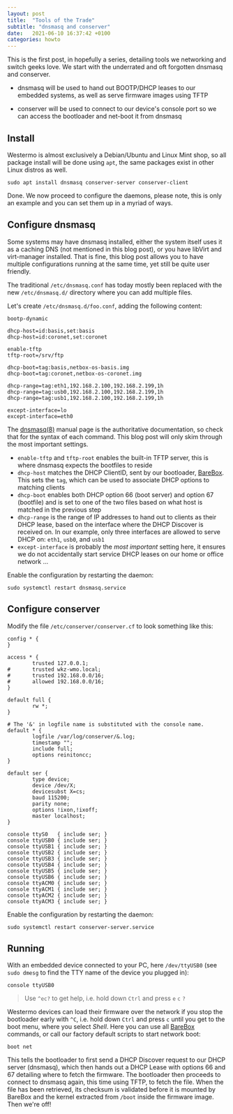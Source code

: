 ```yaml
---
layout: post
title:  "Tools of the Trade"
subtitle: "dnsmasq and conserver"
date:   2021-06-10 16:37:42 +0100
categories: howto
---
```


This is the first post, in hopefully a series, detailing tools we
networking and switch geeks love.  We start with the underrated
and oft forgotten dnsmasq and conserver.

  - dnsmasq will be used to hand out BOOTP/DHCP leases to our embedded
    systems, as well as serve firmware images using TFTP

  - conserver will be used to connect to our device's console port so
    we can access the bootloader and net-boot it from dnsmasq


## Install

Westermo is almost exclusively a Debian/Ubuntu and Linux Mint shop, so
all package install will be done using `apt`, the same packages exist in
other Linux distros as well.

    sudo apt install dnsmasq conserver-server conserver-client

Done.  We now proceed to configure the daemons, please note, this is
only an example and you can set them up in a myriad of ways.


## Configure dnsmasq

Some systems may have dnsmasq installed, either the system itself uses
it as a caching DNS (not mentioned in this blog post), or you have
libVirt and virt-manager installed.  That is fine, this blog post allows
you to have multiple configurations running at the same time, yet still
be quite user friendly.

The traditional `/etc/dnsmasq.conf` has today mostly been replaced with
the new `/etc/dnsmasq.d/` directory where you can add multiple files.

Let's create `/etc/dnsmasq.d/foo.conf`, adding the following content:

```
bootp-dynamic

dhcp-host=id:basis,set:basis
dhcp-host=id:coronet,set:coronet

enable-tftp
tftp-root=/srv/ftp

dhcp-boot=tag:basis,netbox-os-basis.img
dhcp-boot=tag:coronet,netbox-os-coronet.img

dhcp-range=tag:eth1,192.168.2.100,192.168.2.199,1h
dhcp-range=tag:usb0,192.168.2.100,192.168.2.199,1h
dhcp-range=tag:usb1,192.168.2.100,192.168.2.199,1h

except-interface=lo
except-interface=eth0
```

The [dnsmasq(8)][] manual page is the authoritative documentation, so
check that for the syntax of each command.  This blog post will only
skim through the most important settings.

  - `enable-tftp` and `tftp-root` enables the built-in TFTP server,
    this is where dnsmasq expects the bootfiles to reside
  - `dhcp-host` matches the DHCP ClientID, sent by our bootloader,
    [BareBox][].  This sets the `tag`, which can be used to associate
    DHCP options to matching clients
  - `dhcp-boot` enables both DHCP option 66 (boot server) and option 67
    (bootfile) and is set to one of the two files based on what host is
    matched in the previous step
  - `dhcp-range` is the range of IP addresses to hand out to clients as
    their DHCP lease, based on the interface where the DHCP Discover is
    received on.  In our example, only three interfaces are allowed to
	serve DHCP on: `eth1`, `usb0`, and `usb1`
  - `except-interface` is probably the *most important* setting here,
    it ensures we do not accidentally start service DHCP leases on our
	home or office network ...

Enable the configuration by restarting the daemon:

    sudo systemctl restart dnsmasq.service


## Configure conserver

Modify the file `/etc/conserver/conserver.cf` to look something like this: 

```
config * {
}

access * {
        trusted 127.0.0.1;
#       trusted wkz-wmo.local;
#       trusted 192.168.0.0/16;
#       allowed 192.168.0.0/16;
}

default full {
        rw *;
}

# The '&' in logfile name is substituted with the console name.
default * {
        logfile /var/log/conserver/&.log;
        timestamp "";
        include full;
        options reinitoncc;
}

default ser {
        type device;
        device /dev/X;
        devicesubst X=cs;
        baud 115200;
        parity none;
        options !ixon,!ixoff;
        master localhost;
}

console ttyS0   { include ser; }
console ttyUSB0 { include ser; }
console ttyUSB1 { include ser; }
console ttyUSB2 { include ser; }
console ttyUSB3 { include ser; }
console ttyUSB4 { include ser; }
console ttyUSB5 { include ser; }
console ttyUSB6 { include ser; }
console ttyACM0 { include ser; }
console ttyACM1 { include ser; }
console ttyACM2 { include ser; }
console ttyACM3 { include ser; }
```

Enable the configuration by restarting the daemon:

    sudo systemctl restart conserver-server.service


## Running

With an embedded device connected to your PC, here `/dev/ttyUSB0` (see
`sudo dmesg` to find the TTY name of the device you plugged in):

    console ttyUSB0

> Use `^ec?` to get help, i.e. hold down `Ctrl` and press `e` `c` `?`

Westermo devices can load their firmware over the network if you stop
the bootloader early with `^C`, i.e. hold down `Ctrl` and press `c`
until you get to the boot menu, where you select *Shell*.  Here you
can use all [BareBox][] commands, or call our factory default scripts
to start network boot:

    boot net

This tells the bootloader to first send a DHCP Discover request to our
DHCP server (dnsmasq), which then hands out a DHCP Lease with options
66 and 67 detailing where to fetch the firmware.  The bootloader then
proceeds to connect to dnsmasq again, this time using TFTP, to fetch
the file.  When the file has been retrieved, its checksum is validated
before it is mounted by BareBox and the kernel extracted from `/boot`
inside the firmware image.  Then we're off!

[BareBox]: https://barebox.org/
[dnsmasq(8)]: (https://thekelleys.org.uk/dnsmasq/docs/dnsmasq-man.html)
